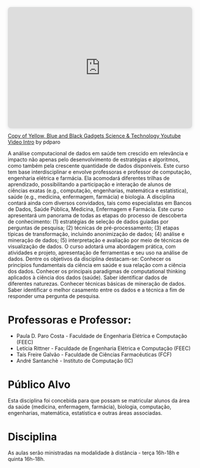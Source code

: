 <div style="position: relative; width: 100%; height: 0; padding-top: 56.2500%;
 padding-bottom: 48px; box-shadow: 0 2px 8px 0 rgba(63,69,81,0.16); margin-top: 1.6em; margin-bottom: 0.9em; overflow: hidden;
 border-radius: 8px; will-change: transform;">
  <iframe style="position: absolute; width: 100%; height: 100%; top: 0; left: 0; border: none; padding: 0;margin: 0;"
    src="https:&#x2F;&#x2F;www.canva.com&#x2F;design&#x2F;DAESjnn7Y54&#x2F;view?embed">
  </iframe>
</div>
<a href="https:&#x2F;&#x2F;www.canva.com&#x2F;design&#x2F;DAESjnn7Y54&#x2F;view?utm_content=DAESjnn7Y54&amp;utm_campaign=designshare&amp;utm_medium=embeds&amp;utm_source=link" target="_blank" rel="noopener">Copy of Yellow, Blue and Black Gadgets Science &amp; Technology Youtube Video Intro</a> by pdparo

A análise computacional de dados em saúde tem crescido em relevância e impacto não apenas pelo desenvolvimento de estratégias e algoritmos, como também pela crescente quantidade de dados disponíveis.
Este curso tem base interdisciplinar e envolve professoras e professor de computação, engenharia elétrica e farmácia. Ela acomodará diferentes trilhas de aprendizado, possibilitando a participação e interação de alunos de ciências exatas (e.g., computação, engenharias, matemática e estatística), saúde (e.g., medicina, enfermagem, farmácia) e biologia. A disciplina contará ainda com diversos convidados, tais como especialistas em Bancos de Dados, Saúde Pública, Medicina, Enfermagem e Farmácia. 
Este curso apresentará um panorama de todas as etapas do processo de descoberta de conhecimento: (1) estratégias de seleção de dados guiadas por perguntas de pesquisa; (2) técnicas de pré-processamento; (3) etapas típicas de transformação, incluindo anonimização de dados; (4) análise e mineração de dados; (5) interpretação e avaliação por meio de técnicas de visualização de dados. O curso adotará uma abordagem prática, com atividades e projeto, apresentação de ferramentas e seu uso na análise de dados.
Dentre os objetivos da disciplina destacam-se:
Conhecer os princípios fundamentais da ciência em saúde e sua relação com a ciência dos dados.
Conhecer os principais paradigmas de computational thinking aplicados à ciência dos dados (saúde).
Saber identificar dados de diferentes naturezas.
Conhecer técnicas básicas de mineração de dados.
Saber identificar o melhor casamento entre os dados e a técnica a fim de responder uma pergunta de pesquisa.

# Professoras e Professor:
* Paula D. Paro Costa - Faculdade de Engenharia Elétrica e Computação (FEEC)
* Letícia Rittner - Faculdade de Engenharia Elétrica e Computação (FEEC)
* Taís Freire Galvão - Faculdade de Ciências Farmacêuticas (FCF)
* André Santanchè - Instituto de Computação (IC)

# Público Alvo
Esta disciplina foi concebida para que possam se matricular alunos da área da saúde (medicina, enfermagem, farmácia), biologia, computação, engenharias, matemática, estatística e outras áreas associadas.

# Disciplina

As aulas serão ministradas na modalidade à distância - terça 16h-18h e quinta 16h-18h.
